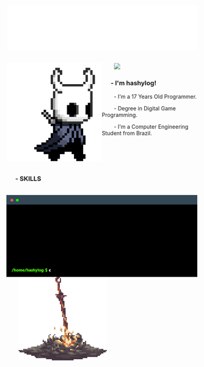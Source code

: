 <h1 align="center">
  <p></p>
  <img src="https://github.com/hashylog/hashylog/blob/main/assets/hashy.png" width="500"/>
  <p></p>
</h1>

<img align="left" src="https://github.com/hashylog/hashylog/blob/main/assets/hollowknight.gif" width="250"/>

<p align="left">
  &nbsp &nbsp &nbsp &nbsp
  <img src="https://img.shields.io/static/v1?label=Overview&message=hashylog&color=020273&style=for-the-badge&logo=GitHub">
</p>

<h3 align="left"> &nbsp &nbsp &nbsp - I'm hashylog!</h3>
<p align="left"> &nbsp &nbsp &nbsp &nbsp - I'm a 17 Years Old Programmer.</p>
<p align="left"> &nbsp &nbsp &nbsp &nbsp - Degree in Digital Game Programming.</p>
<p align="left"> &nbsp &nbsp &nbsp &nbsp - I'm a Computer Engineering Student from Brazil.</p>

<p>&nbsp</p>
<p>&nbsp</p>
<h1></h1>

<h3 align="left"> &nbsp &nbsp &nbsp - SKILLS &nbsp &nbsp </h3>

<p>
  &nbsp &nbsp &nbsp &nbsp 
  <img align="center" width="500" src="https://github.com/hashylog/hashylog/blob/main/assets/skillsterminal.gif"/>
  &nbsp &nbsp &nbsp &nbsp 
  <img align="center" src="https://github.com/hashylog/hashylog/blob/main/assets/bonecampfire.gif"/>
</p>
